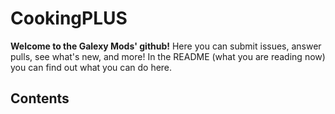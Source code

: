# CookingPLUS

**Welcome to the Galexy Mods' github!**
Here you can submit issues, answer pulls, see what's new, and more!
In the README (what you are reading now) you can find out what you can do here.

## Contents

